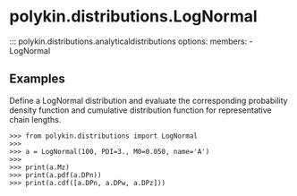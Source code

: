# polykin.distributions.LogNormal

::: polykin.distributions.analyticaldistributions
    options:
        members:
            - LogNormal

## Examples

Define a LogNormal distribution and evaluate the corresponding probability density function and
cumulative distribution function for representative chain lengths.

```pycon exec="on" source="console"
>>> from polykin.distributions import LogNormal
>>> 
>>> a = LogNormal(100, PDI=3., M0=0.050, name='A')
>>> 
>>> print(a.Mz)
>>> print(a.pdf(a.DPn))
>>> print(a.cdf([a.DPn, a.DPw, a.DPz]))
```
